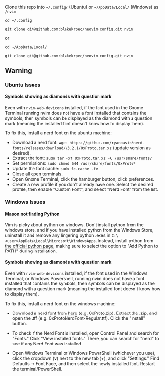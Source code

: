 Clone this repo into `~/.config/` (Ubuntu) or `~/AppData/Local/` (Windows) as `/nvim`

`cd ~/.config`

`git clone git@github.com:blakekrpec/neovim-config.git nvim`

or 

`cd ~/AppData/Local/`

`git clone git@github.com:blakekrpec/neovim-config.git nvim`

## **Warning**
### **Ubuntu Issues**

#### **Symbols showing as diamonds with question mark**
Even with `nvim-web-devicons` installed, if the font used in the Gnome Terminal running nvim does not have a font installed that contains the symbols, then symbols can be displayed as the diamond with a question mark (meaning the installed font doesn't know how to display them).

To fix this, install a nerd font on the ubuntu machine:
* Download a nerd font: `wget https://github.com/ryanoasis/nerd-fonts/releases/download/v3.2.1/0xProto.tar.xz` (update version as desired).
* Extract the font: `sudo tar -xf 0xProto.tar.xz -C /usr/share/fonts/`
* Set permissions: `sudo chmod 644 /usr/share/fonts/0xProto*`
* Update the font cache: `sudo fc-cache -fv`
* Close all open terminals.
* Open Gnome Terminal, click the hamburger button, click preferences.
* Create a new profile if you don't already have one. Select the desired profile, then enable "Custom Font", and select "Nerd Font" from the list.

### **Windows Issues**

#### **Mason not finding Python**
Vim is picky about python on windows. Don't install python from the windows store, and if you have installed python from the Windows Store, uninstall it and remove any lingering python .exes in `C:\<user>AppData\Local\Microsoft\WindowsApps`. Instead, install python from [the official python page](https://www.python.org/downloads/), making sure to select the option to "Add Python to PATH" during installation.

#### **Symbols showing as diamonds with question mark**
Even with `nvim-web-devicons` installed, if the font used in the Windows Terminal, or Windows Powershell, running nvim does not have a font installed that contains the symbols, then symbols can be displayed as the diamond with a question mark (meaning the installed font doesn't know how to display them).

To fix this, install a nerd font on the windows machine:

* Download a nerd font from [here](https://github.com/ryanoasis/nerd-fonts/releases) (e.g. 0xProto.zip). Extract the .zip, and open the .tff (e.g. 0xProtoNerdFont-Regular.ttf). Click the "Install" button. 

* To check if the Nerd Font is installed, open Control Panel and search for "Fonts." Click "View installed fonts." There, you can search for "nerd" to see if any Nerd Font was installed.

* Open Windows Terminal or Windows PowerShell (whichever you use), click the dropdown (v) next to the new tab (+), and click "Settings." Find Defaults -> Font Face, and then select the newly installed font. Restart the terminal/PowerShell.
